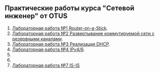 ## Практические работы курса "Сетевой инженер" от OTUS

1. [Лабораторная работа №1 Router-on-a-Stick](Lab1/).
2. [Лабораторная работа №2 Развертывание коммутируемой сети с резервными каналами](Lab2/).
3. [Лабораторная работа №3 Реализация DHCP](Lab3/).
4. [Лабораторная работа №4 IPv4/6](Lab4/).
5.
6.
7. [Лабораторная работа №7 IS-IS](Lab7/)

